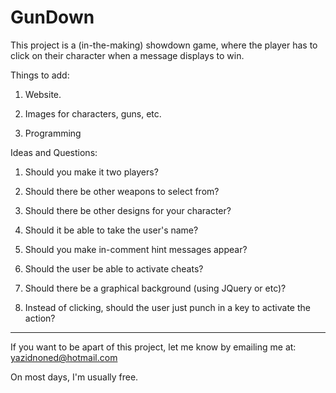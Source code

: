 GunDown
=======

This project is a (in-the-making) showdown game, where the player has to click on their character when a message displays to win. 


Things to add:

1. Website.

2. Images for characters, guns, etc.

3. Programming

Ideas and Questions:

1. Should you make it two players?

2. Should there be other weapons to select from?

3. Should there be other designs for your character?

4. Should it be able to take the user's name?

5. Should you make in-comment hint messages appear?

6. Should the user be able to activate cheats?

7. Should there be a graphical background (using JQuery or etc)? 

8. Instead of clicking, should the user just punch in a key to activate the action?

--------------
If you want to be apart of this project, let me know by emailing me at: yazidnoned@hotmail.com 

On most days, I'm usually free. 
